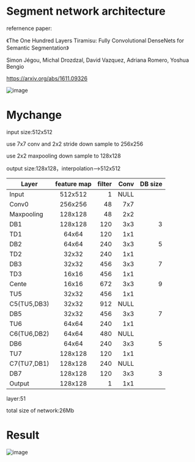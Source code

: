 # Segment network architecture
refernence paper:<p>
《The One Hundred Layers Tiramisu: Fully Convolutional DenseNets for Semantic Segmentation》  <p>
   Simon Jégou, Michal Drozdzal, David Vazquez, Adriana Romero, Yoshua Bengio<p>
https://arxiv.org/abs/1611.09326  <p>
![image](https://github.com/KirtoXX/segment/blob/master/20170817161456238.png)
# Mychange
input size:512x512    <p>
use 7x7 conv and 2x2 stride down sample to 256x256  <p>
use 2x2 maxpooling down sample to 128x128 <p>
output size:128x128，interpolation—>512x512    <p>

| Layer         | feature map   | filter| Conv    |DB size |
| ------------- |:-------------:| -----:|--------:|-------:|
| Input         | 512x512       | 1     |  NULL   |
| Conv0         | 256x256       |  48   |   7x7   | 
| Maxpooling    | 128x128       |  48   |   2x2   | 
| DB1           | 128x128       |  120  |   3x3   | 3      | 
| TD1           | 64x64         |  120  |   1x1   | 
| DB2           | 64x64         |  240  |   3x3   | 5      |
| TD2           | 32x32         |  240  |   1x1   | 
| DB3           | 32x32         |  456  |   3x3   | 7      |
| TD3           | 16x16         |  456  |   1x1   | 
| Cente         | 16x16         |  672  |   3x3   | 9      |
| TU5           | 32x32         |  456  |   1x1   |
| C5(TU5,DB3)   | 32x32         |  912  |   NULL  |
| DB5           | 32x32         |  456  |   3x3   |  7     |
| TU6           | 64x64         |  240  |   1x1   |
| C6(TU6,DB2)   | 64x64         |  480  |   NULL  |
| DB6           | 64x64         |  240  |   3x3   |  5     |
| TU7           | 128x128       |  120  |   1x1   |
| C7(TU7,DB1)   | 128x128       |  240  |   NULL  |
| DB7           | 128x128       |  120  |   3x3   |  3     |
| Output        | 128x128       |  1    |   1x1   |
<p><p>
layer:51  <p>
total size of network:26Mb    <p>

# Result
![image](https://github.com/KirtoXX/segment/blob/master/tiramasu56.png)
   
  
  
  
  
  
  


